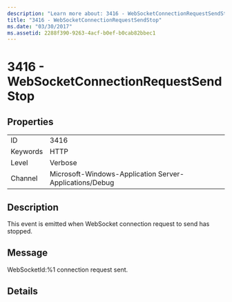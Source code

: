 ```yaml
---
description: "Learn more about: 3416 - WebSocketConnectionRequestSendStop"
title: "3416 - WebSocketConnectionRequestSendStop"
ms.date: "03/30/2017"
ms.assetid: 2288f390-9263-4acf-b0ef-b0cab82bbec1
---
```

# 3416 - WebSocketConnectionRequestSendStop

## Properties  
  
|||  
|-|-|  
|ID|3416|  
|Keywords|HTTP|  
|Level|Verbose|  
|Channel|Microsoft-Windows-Application Server-Applications/Debug|  
  
## Description  

 This event is emitted when WebSocket connection request to send has stopped.  
  
## Message  

 WebSocketId:%1 connection request sent.  
  
## Details

